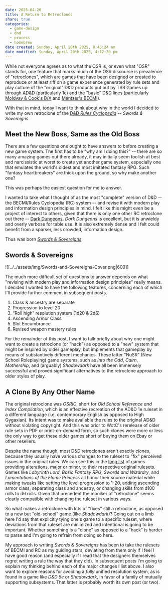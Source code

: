 ```yaml
---
date: 2025-04-20
title: A Return to Retroclones
share: true
categories:
  - game-design
  - dnd
  - process
  - homebrew
date created: Sunday, April 20th 2025, 8:45:24 am
date modified: Sunday, April 20th 2025, 4:12:30 pm
---
```


While not everyone agrees as to what the OSR is, or even what "OSR" stands for, one feature that marks much of the OSR discourse is prevalence of "retroclones", which are games that have been designed or created to reproduce or at least riff on a game experience generated by rule sets and play culture of the "original" D&D products put out by TSR Games up through [AD&D](https://en.wikipedia.org/wiki/Editions_of_Dungeons_%26_Dragons#Advanced_Dungeons_&_Dragons) (particularly 1e) and the "basic" D&D lines (particularly [Moldvay & Cook's B/X](https://en.wikipedia.org/wiki/Dungeons_%26_Dragons_Basic_Set#1981_revision) and [Mentzer's BECMI](https://en.wikipedia.org/wiki/Dungeons_%26_Dragons_Basic_Set#1983_revision)).

With that in mind, today I want to think about why in the world I decided to write my own retroclone of the [D&D *Rules Cyclopedia*](https://en.wikipedia.org/wiki/Dungeons_%26_Dragons_Rules_Cyclopedia) -- *Swords & Sovereigns*. 

<!-- more -->

## Meet the New Boss, Same as the Old Boss

There are a few questions one ought to have answers to before creating a new game system. The first has to be "why am I doing this?" -- there are so many amazing games out there already, it may initially seem foolish at best and narcissistic at worst to create yet another game system, especially one that emulates the world's oldest and most imitated fantasy RPG. Such "fantasy heartbreakers" are thick upon the ground, so why make another one? 

This was perhaps the easiest question for me to answer. 

I wanted to take what I thought of as the most "complete" version of D&D -- the BECMI/Rules Cyclopedia (RC) system -- and revise it with modern play and information design principles in mind. I felt like this might even be a project of interest to others, given that there is only one other RC retroclone out there -- [Dark Dungeons](https://www.nobleknight.com/P/2147547832/Dark-Dungeons?msclkid=a8907b2c01df1daa19c71328f5c41ea6&utm_source=bing&utm_medium=cpc&utm_campaign=Website%20-%20Dynamic&utm_term=nobleknight&utm_content=all%20web%20pages). *Dark Dungeons* is excellent, but it is unwieldy and overly verbose for table use. It is also extremely dense and I felt could benefit from a sparser, less crowded, information design. 

Thus was born *[Swords & Sovereigns](https://www.icloud.com/iclouddrive/005sHKzH6pf6pS6fqTAHiM88w#Swords_&_Sovereigns_compressed)*. 

## Swords & Sovereigns 

![[../../assets/img/Swords-and-Sovereigns-Cover.png|600]]

The much more difficult set of questions to answer depends on what "revising with modern play and information design principles" really means. I decided I wanted to have the following features, concerning each of which I'll provide further comment in subsequent posts.

1. Class & ancestry are separate
2. Progression to level 20
3. “Roll high” resolution system (1d20 & 2d6)
4. Ascending Armor Class
5. Slot Encumbrance
6. Revised weapon mastery rules

For the remainder of this post, I want to talk briefly about why one might want to create a retroclone (or "hack") as opposed to a "new" system that might be inspired by older gameplay, but implements that gameplay by means of substantively different mechanics. These latter "NuSR" (New School Roleplaying) game systems, such as *Into the Odd*, *Cairn*, *Mothership*, and (arguably) *Shadowdark* have all been immensely successful and proved significant alternatives to the retroclone approach to older styles of play. 

## A Clone By Any Other Name 

The original retroclone was *OSRIC*, short for *Old School Reference and Index Compilation*, which is an effective recreation of the AD&D 1e ruleset in a different language (i.e. contemporary English as opposed to High Gygaxian). Its intent was to make available the rules to the original AD&D without violating copyright. And this was prior to WotC's rerelease of older rule sets in PDF or print-on-demand form, so such clones were more or less the only way to get these older games short of buying them on Ebay or other resellers. 

Despite the name though, most D&D retroclones aren't exactly *clones*, because they usually have various changes to the ruleset to "fix" perceived issues in the original rules. We can see this in the [long list](https://en.wikipedia.org/wiki/Dungeons_%26_Dragons_retro-clones) of games providing alterations, major or minor, to their respective original rulesets. Games like *Labyrinth Lord*, *Basic Fantasy RPG*, *Swords and Wizardry*, and *Lamentations of the Flame Princess* all honor their source material while making tweaks like setting the level progression to 1-20, adding ascending armor class, separating class and ancestry, or changing skills from d100 rolls to d6 rolls. Given that precedent the moniker of "retroclone" seems clearly compatible with changing the ruleset in various ways. 

So what makes a retroclone with lots of "fixes" still a retroclone, as opposed to a new but "old-school" game (like *Shadowdark*)? Going out on a limb here I'd say that explicitly tying one's game to a specific ruleset, where deviations from that ruleset are minimized and intentional is going to be important. Whether something is a "clone" as opposed to a "hack" is harder to parse and I'm going to refrain from doing so here. 

My approach to writing *Swords & Sovereigns* has been to take the rulesets of BECMI and RC as my guiding stars, deviating from them only if I feel I have good reason (and especially if I read that the designers themselves regret writing a rule the way that they did). In subsequent posts I'm going to explain my thinking behind each of the major changes I list above. I also want to explore reasons for avoiding a *fully* unified resolution system, as is found in a game like *D&D 5e* or *Shadowdark*, in favor of a family of mutually supporting subsystems. That latter is probably worth its own post (or two). 